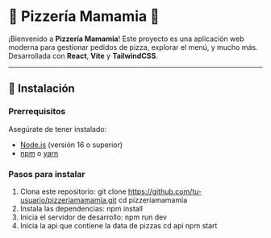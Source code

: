 # 🍕 Pizzería Mamamia 🍕

¡Bienvenido a **Pizzería Mamamia**! Este proyecto es una aplicación web moderna para gestionar pedidos de pizza, explorar el menú, y mucho más. Desarrollada con **React**, **Vite** y **TailwindCSS**.

---

## 🚀 Instalación

### Prerrequisitos
Asegúrate de tener instalado:
- [Node.js](https://nodejs.org/) (versión 16 o superior)
- [npm](https://www.npmjs.com/) o [yarn](https://yarnpkg.com/)

### Pasos para instalar

1. Clona este repositorio:
   git clone https://github.com/tu-usuario/pizzeriamamamia.git
   cd pizzeriamamamia
2. Instala las dependencias:
    npm install
3.  Inicia el servidor de desarrollo:
    npm run dev
4. Inicia la api que contiene la data de pizzas
    cd api
    npm start